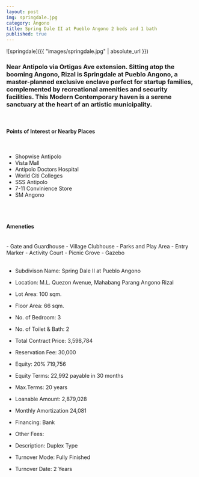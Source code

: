 ```yaml
---
layout: post
img: springdale.jpg
category: Angono
title: Spring Dale II at Pueblo Angono 2 beds and 1 bath
published: true
---
```


![springdale]({{ "images/springdale.jpg" | absolute_url }})


<h3><p>Near Antipolo via Ortigas Ave extension. Sitting atop the booming Angono, Rizal is Springdale at Pueblo Angono, a master-planned exclusive enclave perfect for startup families, complemented by recreational amenities and security facilities. This Modern Contemporary haven is a serene sanctuary at the heart of an artistic municipality.</p></h3>
<br>
<h4>Points of Interest or Nearby Places</h4>
<br>

- Shopwise Antipolo
- Vista Mall
- Antipolo Doctors Hospital
- World Citi Colleges
- SSS Antipolo
- 7-11 Convinience Store
- SM Angono
<br>
<br>
<h4>Ameneties</h4>
<br>
- Gate and Guardhouse
- Village Clubhouse
- Parks and Play Area
- Entry Marker
- Activity Court
- Picnic Grove
- Gazebo
<br>
<br>

- Subdivison Name: Spring Dale II at Pueblo Angono
- Location: M.L. Quezon Avenue, Mahabang Parang Angono Rizal

- Lot Area: 100 sqm.
- Floor Area: 66 sqm.
- No. of Bedroom: 3
- No. of Toilet & Bath: 2

- Total Contract Price: 3,598,784
- Reservation Fee: 30,000
- Equity: 20% 719,756
- Equity Terms: 22,992 payable in 30 months
- Max.Terms: 20 years
- Loanable Amount: 2,879,028
- Monthly Amortization 24,081

- Financing: Bank
- Other Fees: 
- Description: Duplex Type 
- Turnover Mode: Fully Finished
- Turnover Date: 2 Years







